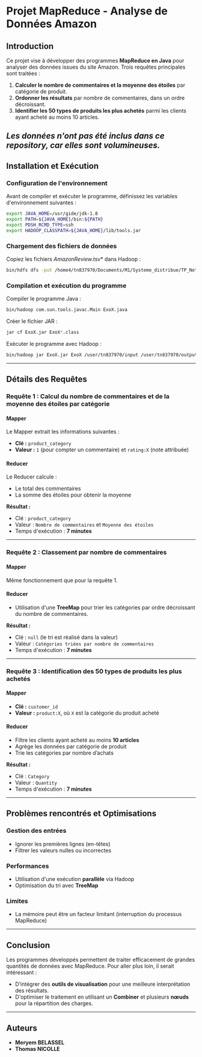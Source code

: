# Projet MapReduce - Analyse de Données Amazon

## Introduction
Ce projet vise à développer des programmes **MapReduce en Java** pour analyser des données issues du site Amazon. Trois requêtes principales sont traitées :
1. **Calculer le nombre de commentaires et la moyenne des étoiles** par catégorie de produit.
2. **Ordonner les résultats** par nombre de commentaires, dans un ordre décroissant.
3. **Identifier les 50 types de produits les plus achetés** parmi les clients ayant acheté au moins 10 articles.

_Les données n'ont pas été inclus dans ce repository, car elles sont volumineuses._
---
## Installation et Exécution
### Configuration de l'environnement
Avant de compiler et exécuter le programme, définissez les variables d'environnement suivantes :
```sh
export JAVA_HOME=/usr/gide/jdk-1.8
export PATH=${JAVA_HOME}/bin:${PATH}
export PDSH_RCMD_TYPE=ssh
export HADOOP_CLASSPATH=${JAVA_HOME}/lib/tools.jar
```

### Chargement des fichiers de données
Copiez les fichiers **AmazonReview*.tsv** dans Hadoop :
```sh
bin/hdfs dfs -put /home4/tn837970/Documents/M1/Systeme_distribue/TP_Note/AmazonRev/*tsv /user/tn837970/input
```

### Compilation et exécution du programme
Compiler le programme Java :
```sh
bin/hadoop com.sun.tools.javac.Main ExoX.java
```

Créer le fichier JAR :
```sh
jar cf ExoX.jar ExoX*.class
```

Exécuter le programme avec Hadoop :
```sh
bin/hadoop jar ExoX.jar ExoX /user/tn837970/input /user/tn837970/output
```

---
## Détails des Requêtes
### Requête 1 : Calcul du nombre de commentaires et de la moyenne des étoiles par catégorie
#### Mapper
Le Mapper extrait les informations suivantes :
- **Clé :** `product_category`
- **Valeur :** `1` (pour compter un commentaire) et `rating:X` (note attribuée)

#### Reducer
Le Reducer calcule :
- Le total des commentaires
- La somme des étoiles pour obtenir la moyenne

**Résultat :**
- Clé : `product_category`
- Valeur : `Nombre de commentaires` et `Moyenne des étoiles`
- Temps d'exécution : **7 minutes**

---
### Requête 2 : Classement par nombre de commentaires
#### Mapper
Même fonctionnement que pour la requête 1.

#### Reducer
- Utilisation d'une **TreeMap** pour trier les catégories par ordre décroissant du nombre de commentaires.

**Résultat :**
- Clé : `null` (le tri est réalisé dans la valeur)
- Valeur : `Catégories triées par nombre de commentaires`
- Temps d'exécution : **7 minutes**

---
### Requête 3 : Identification des 50 types de produits les plus achetés
#### Mapper
- **Clé :** `customer_id`
- **Valeur :** `product:X`, où `X` est la catégorie du produit acheté

#### Reducer
- Filtre les clients ayant acheté au moins **10 articles**
- Agrège les données par catégorie de produit
- Trie les catégories par nombre d’achats

**Résultat :**
- Clé : `Category`
- Valeur : `Quantity`
- Temps d'exécution : **7 minutes**

---
## Problèmes rencontrés et Optimisations
### Gestion des entrées
- Ignorer les premières lignes (en-têtes)
- Filtrer les valeurs nulles ou incorrectes

### Performances
- Utilisation d'une exécution **parallèle** via Hadoop
- Optimisation du tri avec **TreeMap**

### Limites
- La mémoire peut être un facteur limitant (interruption du processus MapReduce)

---
## Conclusion
Les programmes développés permettent de traiter efficacement de grandes quantités de données avec MapReduce. Pour aller plus loin, il serait intéressant :
- D’intégrer des **outils de visualisation** pour une meilleure interprétation des résultats.
- D'optimiser le traitement en utilisant un **Combiner** et plusieurs **nœuds** pour la répartition des charges.

---
## Auteurs
- **Meryem BELASSEL**
- **Thomas NICOLLE**



